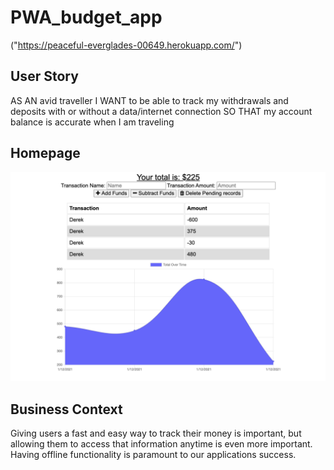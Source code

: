 # PWA_budget_app

("https://peaceful-everglades-00649.herokuapp.com/")


## User Story
AS AN avid traveller
I WANT to be able to track my withdrawals and deposits with or without a data/internet connection
SO THAT my account balance is accurate when I am traveling


## Homepage
![Homepage](https://github.com/DThorpe13/PWA_budget_app/blob/master/public/icons/home%20page.png)

## Business Context

Giving users a fast and easy way to track their money is important, but allowing them to access that information anytime is even more important. Having offline functionality is paramount to our applications success.



